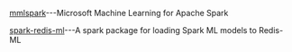 [mmlspark](https://github.com/Azure/mmlspark)---Microsoft Machine Learning for Apache Spark

[spark-redis-ml](https://github.com/RedisLabs/spark-redis-ml)---A spark package for loading Spark ML models to Redis-ML
